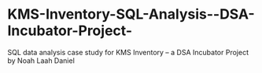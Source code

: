 # KMS-Inventory-SQL-Analysis--DSA-Incubator-Project-
SQL data analysis case study for KMS Inventory – a DSA Incubator Project by Noah Laah Daniel
